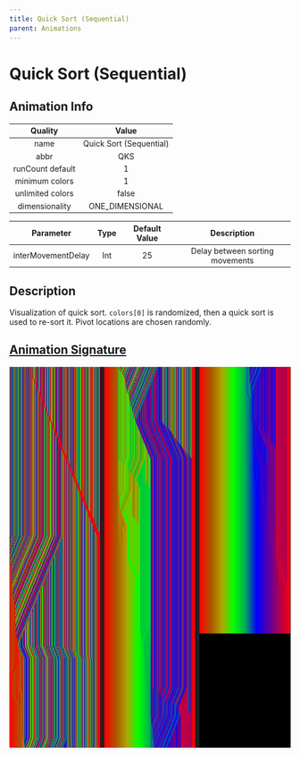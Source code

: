 ```yaml
---
title: Quick Sort (Sequential)
parent: Animations
---
```


<!-- THIS FILE IS AUTOMATICALLY GENERATED -->
<!-- MAKE CHANGES TO THE AnimationInfo INSTANCE ASSOCIATED WITH THIS ANIMATION -->

# Quick Sort (Sequential)

## Animation Info

|Quality|Value|
|:-:|:-:|
|name|Quick Sort (Sequential)|
|abbr|QKS|
|runCount default|1|
|minimum colors|1|
|unlimited colors|false|
|dimensionality|ONE_DIMENSIONAL|

|Parameter|Type|Default Value|Description|
|:-:|:-:|:-:|:-:|
|interMovementDelay|Int|25|Delay between sorting movements|

## Description
Visualization of quick sort.
`colors[0]` is randomized, then a quick sort is used to re-sort it. Pivot locations are chosen randomly.

## [Animation Signature](Animation-Signatures)
![Quick Sort (Sequential) Signature](/signatures/quick_sort_sequential.png)

